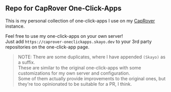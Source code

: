 ## Repo for CapRover One-Click-Apps

This is my personal collection of one-click-apps I use on my [CapRover](https://caprover.com/) instance.  

Feel free to use my one-click-apps on your own server!  
Just add `https://caprover-oneclickapps.skayo.dev` to your 3rd party repositories on the one-click-app page.

> NOTE:
> There are some duplicates, where I have appended `(Skayo)` as a suffix.  
> These are similar to the original one-click-apps with some customizations for my own server and configuration.  
> Some of them actually provide improvements to the original ones, but they're too opinionated to be suitable for a PR, I think. 

